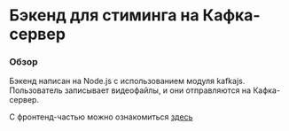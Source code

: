 # Бэкенд для стиминга на Кафка-сервер

### Обзор

Бэкенд написан на Node.js с использованием модуля kafkajs.
Пользователь записывает видеофайлы, и они отправляются на Кафка-сервер.

С фронтенд-частью можно ознакомиться [здесь](https://github.com/Gendrarium/socket.io-streaming-frontend)

